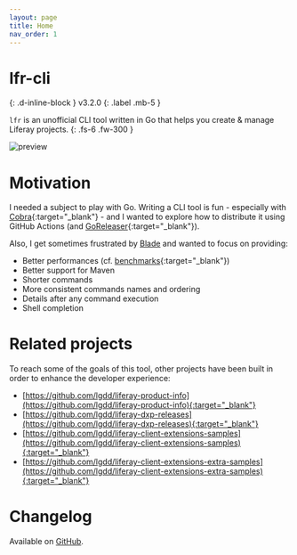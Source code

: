 ```yaml
---
layout: page
title: Home
nav_order: 1
---
```


# lfr-cli
{: .d-inline-block }
v3.2.0
{: .label .mb-5 }

`lfr` is an unofficial CLI tool written in Go that helps you create & manage Liferay projects.
{: .fs-6 .fw-300 }

![preview](https://github.com/lgdd/doc-assets/blob/main/liferay-cli/liferay-cli-preview.gif?raw=true)

# Motivation

I needed a subject to play with Go. Writing a CLI tool is fun - especially with [Cobra](https://github.com/spf13/cobra){:target="_blank"} - and I wanted to explore how to distribute it using GitHub Actions (and [GoReleaser](https://github.com/goreleaser/goreleaser){:target="_blank"}).

Also, I get sometimes frustrated by [Blade](https://github.com/liferay/liferay-blade-cli) and wanted to focus on providing:

- Better performances (cf. [benchmarks](https://github.com/lgdd/lfr-cli?tab=readme-ov-file#benchmarks){:target="_blank"})
- Better support for Maven
- Shorter commands
- More consistent commands names and ordering
- Details after any command execution
- Shell completion

# Related projects

To reach some of the goals of this tool, other projects have been built in order to enhance the developer experience:
- [https://github.com/lgdd/liferay-product-info](https://github.com/lgdd/liferay-product-info){:target="_blank"}
- [https://github.com/lgdd/liferay-dxp-releases](https://github.com/lgdd/liferay-dxp-releases){:target="_blank"}
- [https://github.com/lgdd/liferay-client-extensions-samples](https://github.com/lgdd/liferay-client-extensions-samples){:target="_blank"}
- [https://github.com/lgdd/liferay-client-extensions-extra-samples](https://github.com/lgdd/liferay-client-extensions-extra-samples){:target="_blank"}

# Changelog

Available on [GitHub](https://github.com/lgdd/lfr-cli/blob/main/CHANGELOG.md).